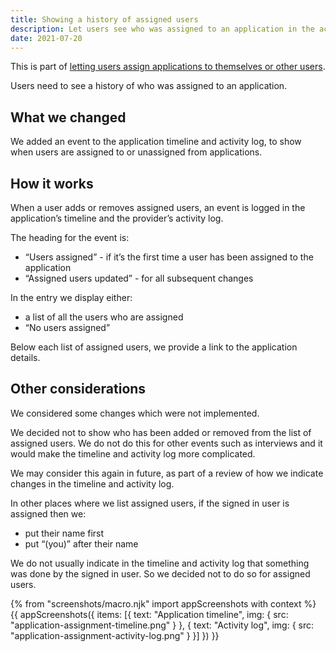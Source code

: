 ```yaml
---
title: Showing a history of assigned users
description: Let users see who was assigned to an application in the activity log and timeline
date: 2021-07-20
---
```


This is part of [letting users assign applications to themselves or other users](/manage-teacher-training-applications/assigning-applications-to-users/).

Users need to see a history of who was assigned to an application.

## What we changed

We added an event to the application timeline and activity log, to show when users are assigned to or unassigned from applications.

## How it works

When a user adds or removes assigned users, an event is logged in the application’s timeline and the provider’s activity log.

The heading for the event is:

- “Users assigned” - if it’s the first time a user has been assigned to the application
- “Assigned users updated” - for all subsequent changes

In the entry we display either:

- a list of all the users who are assigned
- “No users assigned”

Below each list of assigned users, we provide a link to the application details.

## Other considerations

We considered some changes which were not implemented.

We decided not to show who has been added or removed from the list of assigned users. We do not do this for other events such as interviews and it would make the timeline and activity log more complicated.

We may consider this again in future, as part of a review of how we indicate changes in the timeline and activity log.

In other places where we list assigned users, if the signed in user is assigned then we:

- put their name first
- put “(you)” after their name

We do not usually indicate in the timeline and activity log that something was done by the signed in user. So we decided not to do so for assigned users.

{% from "screenshots/macro.njk" import appScreenshots with context %}
{{ appScreenshots({
  items: [{
    text: "Application timeline",
    img: {
      src: "application-assignment-timeline.png"
    }
  }, {
    text: "Activity log",
    img: {
      src: "application-assignment-activity-log.png"
    }
  }]
}) }}
